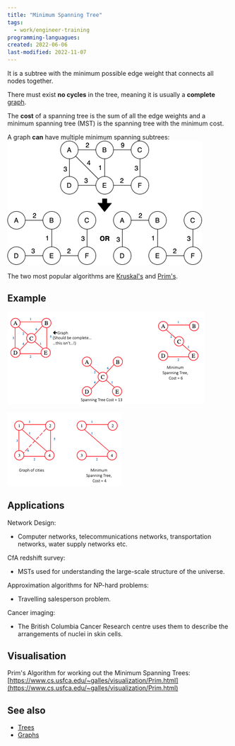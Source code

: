 ```yaml
---
title: "Minimum Spanning Tree"
tags:
  - work/engineer-training
programming-languagues:
created: 2022-06-06
last-modified: 2022-11-07
---
```

It is a subtree with the minimum possible edge weight that connects all nodes together.

There must exist **no cycles** in the tree, meaning it is usually a **complete** [graph](notes/university/cs2004/graphs.md).

The **cost** of a spanning tree is the sum of all the edge weights and a minimum spanning tree (MST) is the spanning tree with the minimum cost.

A graph **can** have multiple minimum spanning subtrees:
![minimum_spanning_subtree](notes/images/minimum_spanning_subtree.png)

The two most popular algorithms are [Kruskal's](notes/general/kruskals-algorithm.md) and [Prim's](notes/general/prims-algorithm.md).

## Example
![Screenshot 2022-11-07 at 11.47.26](notes/images/Screenshot%202022-11-07%20at%2011.47.26.png)

![400](notes/images/Screenshot%202022-11-07%20at%2011.47.39.png)

## Applications
Network Design:
- Computer networks, telecommunications networks, transportation networks, water supply networks etc.

CfA redshift survey:
- MSTs used for understanding the large-scale structure of the universe.

Approximation algorithms for NP-hard problems:
- Travelling salesperson problem.

Cancer imaging:
- The British Columbia Cancer Research centre uses them to describe the arrangements of nuclei in skin cells.

## Visualisation
Prim's Algorithm for working out the Minimum Spanning Trees: [https://www.cs.usfca.edu/~galles/visualization/Prim.html](https://www.cs.usfca.edu/~galles/visualization/Prim.html)

## See also
- [Trees](notes/university/cs2004/trees.md)
- [Graphs](notes/university/cs2004/graphs.md)

